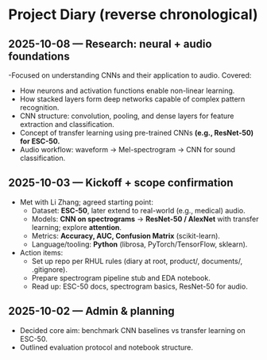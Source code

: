 ﻿# Project Diary (reverse chronological)

## 2025-10-08 — Research: neural + audio foundations

-Focused on understanding CNNs and their application to audio.
Covered:
  - How neurons and activation functions enable non-linear learning.
  - How stacked layers form deep networks capable of complex pattern recognition.
  - CNN structure: convolution, pooling, and dense layers for feature extraction and classification.
  - Concept of transfer learning using pre-trained CNNs **(e.g., ResNet-50) for ESC-50.**
  - Audio workflow: waveform → Mel-spectrogram → CNN for sound classification.

## 2025-10-03 — Kickoff + scope confirmation
- Met with Li Zhang; agreed starting point:
  - Dataset: **ESC-50**, later extend to real-world (e.g., medical) audio.
  - Models: **CNN on spectrograms** → **ResNet-50 / AlexNet** with transfer learning; explore **attention**.
  - Metrics: **Accuracy, AUC, Confusion Matrix** (scikit-learn).
  - Language/tooling: **Python** (librosa, PyTorch/TensorFlow, sklearn).
- Action items:
  - Set up repo per RHUL rules (diary at root, product/, documents/, .gitignore).
  - Prepare spectrogram pipeline stub and EDA notebook.
  - Read up: ESC-50 docs, spectrogram basics, ResNet-50 for audio.

## 2025-10-02 — Admin & planning
- Decided core aim: benchmark CNN baselines vs transfer learning on ESC-50.
- Outlined evaluation protocol and notebook structure.

